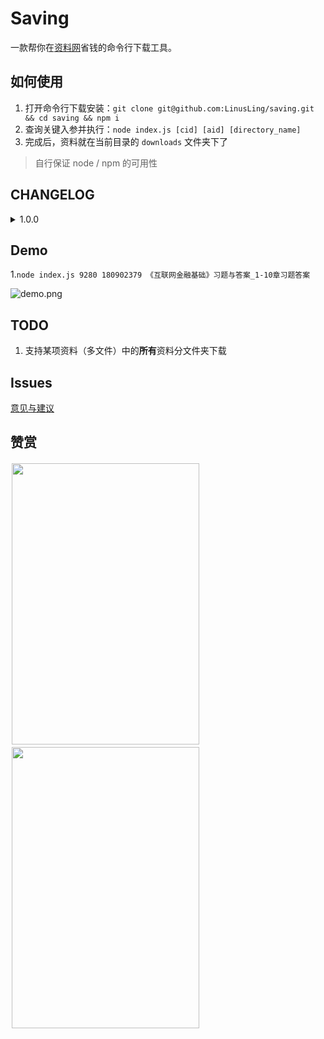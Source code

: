 # Saving

一款帮你在[资料网](https://www.zip118.com/)省钱的命令行下载工具。

## 如何使用

1. 打开命令行下载安装：`git clone git@github.com:LinusLing/saving.git && cd saving && npm i`
2. 查询关键入参并执行：`node index.js [cid] [aid] [directory_name]`
3. 完成后，资料就在当前目录的 `downloads` 文件夹下了

> 自行保证 node / npm 的可用性

## CHANGELOG

<details>
<summary>1.0.0</summary>
</br>
<p>1. 支持某项资料（多文件）中的指定资料下载</p>
<p>2. 支持文件夹区分</p>
</details>

## Demo

1.`node index.js 9280 180902379 《互联网金融基础》习题与答案_1-10章习题答案`

![demo.png](https://i.loli.net/2019/10/31/2lgY8ArVF6U5t4B.png)

## TODO

1. 支持某项资料（多文件）中的**所有**资料分文件夹下载

## Issues

[意见与建议](https://github.com/LinusLing/saving/issues/new)

## 赞赏

<div style="float:left;border:solid 1px 000;margin:2px;"><img src="https://i.loli.net/2019/07/23/5d370dca1cf1911283.jpg"  width="300" height="450" ></div>
<div style="float:left;border:solid 1px 000;margin:2px;"><img src="https://i.loli.net/2019/07/23/5d370dcd23ed242202.jpg" width="300" height="450" ></div>